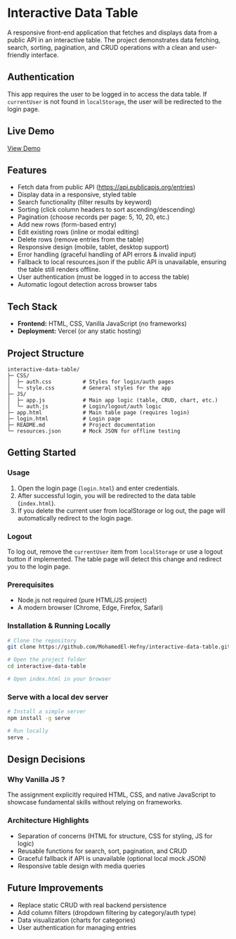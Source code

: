 # Interactive Data Table

A responsive front-end application that fetches and displays data from a public API in an interactive table.
The project demonstrates data fetching, search, sorting, pagination, and CRUD operations with a clean and user-friendly interface.

## Authentication

This app requires the user to be logged in to access the data table. If `currentUser` is not found in `localStorage`, the user will be redirected to the login page.

## Live Demo

[View Demo](https://interactive-data-table-virid.vercel.app)

## Features

- Fetch data from public API (https://api.publicapis.org/entries)
- Display data in a responsive, styled table
- Search functionality (filter results by keyword)
- Sorting (click column headers to sort ascending/descending)
- Pagination (choose records per page: 5, 10, 20, etc.)
- Add new rows (form-based entry)
- Edit existing rows (inline or modal editing)
- Delete rows (remove entries from the table)
- Responsive design (mobile, tablet, desktop support)
- Error handling (graceful handling of API errors & invalid input)
- Fallback to local resources.json if the public API is unavailable, ensuring the table still renders offline.
- User authentication (must be logged in to access the table)
- Automatic logout detection across browser tabs

## Tech Stack

- **Frontend:** HTML, CSS, Vanilla JavaScript (no frameworks)
- **Deployment:** Vercel (or any static hosting)

## Project Structure

```
interactive-data-table/
├─ CSS/
│  ├─ auth.css          # Styles for login/auth pages
│  └─ style.css         # General styles for the app
├─ JS/
│  ├─ app.js            # Main app logic (table, CRUD, chart, etc.)
│  └─ auth.js           # Login/logout/auth logic
├─ app.html             # Main table page (requires login)
├─ login.html           # Login page
├─ README.md            # Project documentation
└─ resources.json       # Mock JSON for offline testing
```

## Getting Started

### Usage

1. Open the login page (`login.html`) and enter credentials.
2. After successful login, you will be redirected to the data table (`index.html`).
3. If you delete the current user from localStorage or log out, the page will automatically redirect to the login page.

### Logout

To log out, remove the `currentUser` item from `localStorage` or use a logout button if implemented. The table page will detect this change and redirect you to the login page.

### Prerequisites

- Node.js not required (pure HTML/JS project)
- A modern browser (Chrome, Edge, Firefox, Safari)

### Installation & Running Locally

```bash
# Clone the repository
git clone https://github.com/MohamedEl-Hefny/interactive-data-table.git

# Open the project folder
cd interactive-data-table

# Open index.html in your browser
```

### Serve with a local dev server

```bash
# Install a simple server
npm install -g serve

# Run locally
serve .

```

## Design Decisions

### Why Vanilla JS ?

The assignment explicitly required HTML, CSS, and native JavaScript to showcase fundamental skills without relying on frameworks.

### Architecture Highlights

- Separation of concerns (HTML for structure, CSS for styling, JS for logic)
- Reusable functions for search, sort, pagination, and CRUD
- Graceful fallback if API is unavailable (optional local mock JSON)
- Responsive table design with media queries

## Future Improvements

- Replace static CRUD with real backend persistence
- Add column filters (dropdown filtering by category/auth type)
- Data visualization (charts for categories)
- User authentication for managing entries
